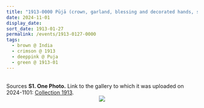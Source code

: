 ```yaml
---
title: "1913-0000 Pūjā (crown, garland, blessing and decorated hands, smile, red, wrap sāṛī, flowers, background)"
date: 2024-11-01
display_date: 
sort_date: 1913-01-27
permalink: /events/1913-0127-0000
tags:
  - brown @ India
  - crimson @ 1913
  - deeppink @ Puja
  - green @ 1913-01
---
```


<br>

<wave-list>
  <list-title color="DarkSeaGreen" width="40">Sources</list-title>
  <list-item color="BlanchedAlmond"  width="280"><b>S1. One Photo.</b> Link to the gallery to which it was uploaded on 2024-1101: <a href="https://eternalmoments.smugmug.com/Collections/Mahipalsingh-Jaisingh-Raul-Collection/1913">Collection 1913</a>.</list-item>
</wave-list>

<div style="text-align: center"><img src="https://pub-bcc3cbe9b1e94ba1ac28915f7a3900fa.r2.dev/1913-0000_Puja_(crown_garland_blessing_and_decorated_hands_smile_red_wrap_sari_flowers_background)_01_(Mahipalsingh_Jaisingh_Raul_Collection_scanned_by_Ankit_Khare).jpg" /></div>